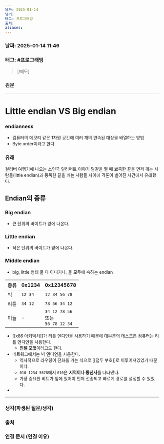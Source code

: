 ```yaml
---
날짜: 2025-01-14
넘버: 
태그: 프로그래밍
출처: 
aliases:
---
```

### 날짜:  2025-01-14 11:46

### 태그: #프로그래밍 

>[!메모]
>

### 원문
---
# Little endian VS Big endian
### endianness
- 컴퓨터의 메모리 같은 1차원 공간에 여러 개의 연속된 대상을 배열하는 방법
- Byte order이라고 한다.
### 유래
걸리버 여행기에 나오는 소인국 릴리퍼트 이야기
달걀을 깰 때 뾰족한 끝을 먼저 깨는 사람들(little endian)과 뭉뚝한 끝을 깨는 사람들 사이에 격론이 벌어진 사건에서 유래했다.
## Endian의 종류
### Big endian
- 큰 단위의 바이트가 앞에 나온다.
### Little endian
- 작은 단위의 바이트가 앞에 나온다.
### Middle endian
- big, little 형태 둘 다 아니거나, 둘 모두에 속하는 endian

| 종류  | 0x1234  | 0x12345678                           |
| --- | ------- | ------------------------------------ |
| 빅   | `12 34` | `12 34 56 78`                        |
| 리틀  | `34 12` | `78 56 34 12`                        |
| 미들  | -       | `34 12 78 56`<br>또는<br>`56 78 12 34` |
- [[x86 아키텍처]]가 리틀 엔디언을 사용하기 때문에 대부분의 데스크톱 컴퓨터는 리틀 엔디언을 사용한다.
	- **인텔 포맷**이라고도 한다.
- 네트워크에서는 빅 엔디언을 사용한다.
	- 역사적으로 라우팅이 전화를 거는 식으로 [[접두 부호]]로 이루어져있었기 때문이다.
	- `010-1234-5678`에서 `010`은 **지역이나 통신사**를 나타낸다.
	- 가장 중요한 비트가 앞에 있어야 먼저 전송되고 빠르게 경로를 설정할 수 있었다.
- 

---
### 생각(파생된 질문/생각)

### 출처

### 연결 문서 (연결 이유)
